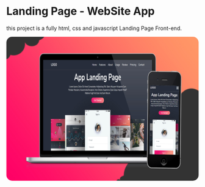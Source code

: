 # Landing Page - WebSite App

this project is a fully html, css and javascript Landing Page Front-end.


<img src="assents/images/Banner-WebSIteApp.jpg" style="border-radius:15px; width: 100%;height: 40%; ">

#



